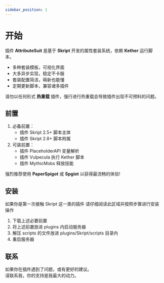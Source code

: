```yaml
---
sidebar_position: 1
---
```


# 开始

插件 **AttributeSuit** 是基于 **Skript** 开发的属性套装系统，依赖 **Kether** 运行脚本。  

* 多种套装模板，可视化界面
* 大多异步实现，稳定不卡服  
* 套装配置简洁，萌新也能懂  
* 定期更新脚本，兼容诸多插件  

请勿以任何形式 **热重载** 插件，强行进行热重载会导致插件出现不可预料的问题。  

## 前置

1. 必备前置：
    - 插件 Skript 2.5+ 脚本主体
    - 插件 Skript 2.8+ 脚本附属
2. 可装前置：
    - 插件 PlaceholderAPI 变量解析
    - 插件 Vulpecula 执行 Kether 脚本
    - 插件 MythicMobs 释放技能

强烈推荐使用 **PaperSpigot** 或 **Spgiot** 以获得最流畅的体验!

## 安装

如果你是第一次接触 Skript 这一类的插件
请仔细阅读此区域并按照步骤进行安装操作

1. 下载上述必要前置
2. 将上述前置放进 plugins 内启动服务器
3. 解压 scripts 的文件放进 plugins/Skript/scripts 目录内
4. 重启服务器

## 联系

如果你在插件遇到了问题，或有更好的建议。    
请联系我，你的支持是我最大的动力。  
